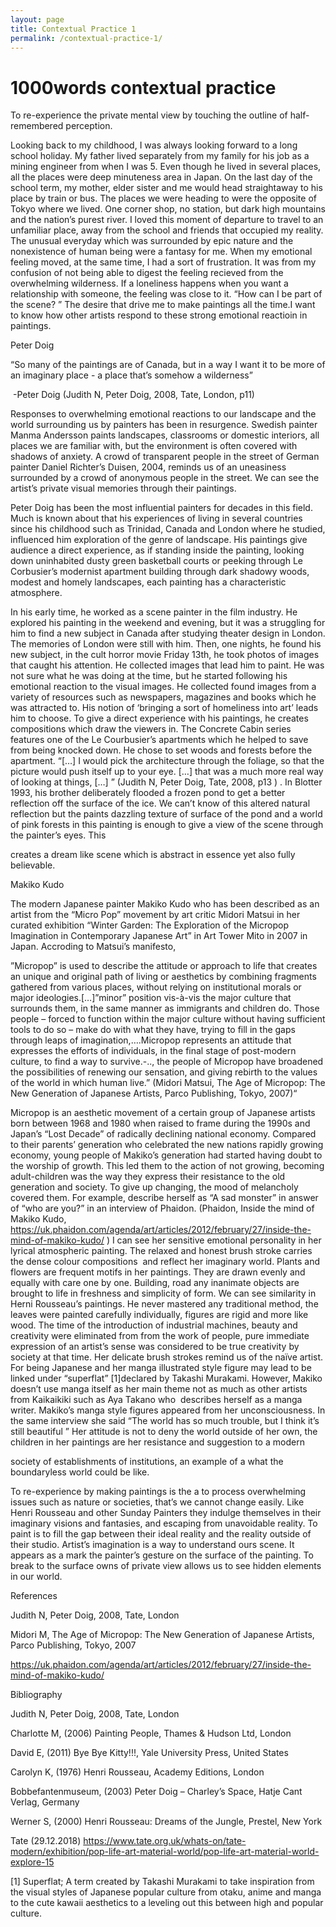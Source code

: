 ```yaml
---
layout: page
title: Contextual Practice 1
permalink: /contextual-practice-1/
---
```

# 1000words contextual practice

To re-experience the private mental view by touching the outline of half-remembered perception.






Looking back to my childhood, I was always looking forward to a long school holiday. My father lived separately from my family for his job as a mining engineer from when I was 5. Even though he lived in several places, all the places were deep minuteness area in Japan. On the last day of the school term, my mother, elder sister and me would head straightaway to his place by train or bus. The places we were heading to were the opposite of Tokyo where we lived. One corner shop, no station, but dark high mountains and the nation’s purest river. I loved this moment of departure to travel to an unfamiliar place, away from the school and friends that occupied my reality. The unusual everyday which was surrounded by epic nature and the nonexistence of human being were a fantasy for me. When my emotional feeling moved, at the same time, I had a sort of frustration. It was from my confusion of not being able to digest the feeling recieved from the overwhelming wilderness. If a loneliness happens when you want a relationship with someone, the feeling was close to it. “How can I be part of the scene? ” The desire that drive me to make paintings all the time.I want to know how other artists respond to these strong emotional reactioin in paintings.





Peter Doig



“So many of the paintings are of Canada, but in a way I want it to be more of an imaginary place - a place that’s somehow a wilderness”

 -Peter Doig (Judith N, Peter Doig, 2008, Tate, London, p11)



Responses to overwhelming emotional reactions to our landscape and the world surrounding us by painters has been in resurgence. Swedish painter Manma Andersson paints landscapes, classrooms or domestic interiors, all places we are familiar with, but the environment is often covered with shadows of anxiety. A crowd of transparent people in the street of German painter Daniel Richter’s Duisen, 2004, reminds us of an uneasiness surrounded by a crowd of anonymous people in the street. We can see the artist’s private visual memories through their paintings.

Peter Doig has been the most influential painters for decades in this field. Much is known about that his experiences of living in several countries since his childhood such as Trinidad, Canada and London where he studied, influenced him exploration of the genre of landscape. His paintings give audience a direct experience, as if standing inside the painting, looking down uninhabited dusty green basketball courts or peeking through Le Corbusier’s modernist apartment building through dark shadowy woods, modest and homely landscapes, each painting has a characteristic atmosphere.



In his early time, he worked as a scene painter in the film industry. He explored his painting in the weekend and evening, but it was a struggling for him to find a new subject in Canada after studying theater design in London. The memories of London were still with him. Then, one nights, he found his new subject, in the cult horror movie Friday 13th, he took photos of images that caught his attention. He collected images that lead him to paint. He was not sure what he was doing at the time, but he started following his emotional reaction to the visual images. He collected found images from a variety of resources such as newspapers, magazines and books which he was attracted to. His notion of ‘bringing a sort of homeliness into art’ leads him to choose. To give a direct experience with his paintings, he creates compositions which draw the viewers in. The Concrete Cabin series features one of the Le Courbusier’s apartments which he helped to save from being knocked down. He chose to set woods and forests before the apartment. “[…] I would pick the architecture through the foliage, so that the picture would push itself up to your eye. […] that was a much more real way of looking at things, […] ” (Judith N, Peter Doig, Tate, 2008, p13 ) . In Blotter 1993, his brother deliberately flooded a frozen pond to get a better reflection off the surface of the ice. We can’t know of this altered natural reflection but the paints dazzling texture of surface of the pond and a world of pink forests in this painting is enough to give a view of the scene through the painter’s eyes. This

creates a dream like scene which is abstract in essence yet also fully believable.  





Makiko Kudo



The modern Japanese painter Makiko Kudo who has been described as an artist from the “Micro Pop” movement by art critic Midori Matsui in her curated exhibition “Winter Garden: The Exploration of the Micropop Imagination in Contemporary Japanese Art” in Art Tower Mito in 2007 in Japan. Accroding to Matsui’s manifesto,   



”Micropop” is used to describe the attitude or approach to life that creates an unique and original path of living or aesthetics by combining fragments gathered from various places, without relying on institutional morals or major ideologies.[…]”minor” position vis-à-vis the major culture that surrounds them, in the same manner as immigrants and children do. Those people – forced to function within the major culture without having sufficient tools to do so – make do with what they have, trying to fill in the gaps through leaps of imagination,….Micropop represents an attitude that expresses the efforts of individuals, in the final stage of post-modern culture, to find a way to survive.-.., the people of Micropop have broadened the possibilities of renewing our sensation, and giving rebirth to the values of the world in which human live.” (Midori Matsui, The Age of Micropop: The New Generation of Japanese Artists, Parco Publishing, Tokyo, 2007)“



Micropop is an aesthetic movement of a certain group of Japanese artists born between 1968 and 1980 when raised to frame during the 1990s and Japan’s “Lost Decade” of radically declining national economy. Compared to their parents’ generation who celebrated the new nations rapidly growing economy, young people of Makiko’s generation had started having doubt to the worship of growth. This led them to the action of not growing, becoming adult-children was the way they express their resistance to the old generation and society. To give up changing, the mood of melancholy covered them. For example, describe herself as “A sad monster” in answer of “who are you?” in an interview of Phaidon. (Phaidon, Inside the mind of Makiko Kudo, https://uk.phaidon.com/agenda/art/articles/2012/february/27/inside-the-mind-of-makiko-kudo/ ) I can see her sensitive emotional personality in her lyrical atmospheric painting. The relaxed and honest brush stroke carries the dense colour compositions  and reflect her imaginary world. Plants and flowers are frequent motifs in her paintings. They are drawn evenly and equally with care one by one. Building, road any inanimate objects are brought to life in freshness and simplicity of form. We can see similarity in Herni Rousseau’s paintings. He never mastered any traditional method, the leaves were painted carefully individually, figures are rigid and more like wood. The time of the introduction of industrial machines, beauty and creativity were eliminated from from the work of people, pure immediate expression of an artist’s sense was considered to be true creativity by society at that time. Her delicate brush strokes remind us of the naïve artist. For being Japanese and her manga illustrated style figure may lead to be linked under “superflat” [1]declared by Takashi Murakami. However, Makiko doesn’t use manga itself as her main theme not as much as other artists from Kaikaikiki such as Aya Takano who  describes herself as a manga writer. Makiko’s manga style figures appeared from her unconsciousness. In the same interview she said “The world has so much trouble, but I think it’s still beautiful ” Her attitude is not to deny the world outside of her own, the children in her paintings are her resistance and suggestion to a modern

society of establishments of institutions, an example of a what the boundaryless world could be like.  





To re-experience by making paintings is the a to process overwhelming issues such as nature or societies, that’s we cannot change easily. Like Henri Rousseau and other Sunday Painters they indulge themselves in their imaginary visions and fantasies, and escaping from unavoidable reality. To paint is to fill the gap between their ideal reality and the reality outside of their studio. Artist’s imagination is a way to understand ours scene. It appears as a mark the painter’s gesture on the surface of the painting. To break to the surface owns of private view allows us to see hidden elements in our world.





References



Judith N, Peter Doig, 2008, Tate, London

Midori M, The Age of Micropop: The New Generation of Japanese Artists, Parco Publishing, Tokyo, 2007

https://uk.phaidon.com/agenda/art/articles/2012/february/27/inside-the-mind-of-makiko-kudo/





Bibliography





Judith N, Peter Doig, 2008, Tate, London



Charlotte M, (2006) Painting People, Thames & Hudson Ltd, London



David E, (2011) Bye Bye Kitty!!!, Yale University Press, United States



Carolyn K, (1976) Henri Rousseau, Academy Editions, London



Bobbefantenmuseum, (2003) Peter Doig – Charley’s Space, Hatje Cant Verlag, Germany



Werner S, (2000) Henri Rousseau: Dreams of the Jungle, Prestel, New York



Tate (29.12.2018) https://www.tate.org.uk/whats-on/tate-modern/exhibition/pop-life-art-material-world/pop-life-art-material-world-explore-15











[1] Superflat; A term created by Takashi Murakami to take inspiration from the visual styles of Japanese popular culture from otaku, anime and manga to the cute kawaii aesthetics to a leveling out this between high and popular culture.